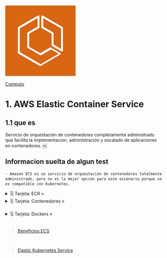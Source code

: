 ![Amazon Elastic Container Service](../../assets/Computo/ecs-logo.png)

[Computo](../../Computo/)

# 1. AWS Elastic Container Service

## 1.1 que es

Servicio de orquestación de contenedores completamente administrado que facilita la implementacion, administración y escalado de aplicaciones en contenedores.
￼
## Informacion suelta de algun test

    - Amazon ECS es un servicio de orquestación de contenedores totalmente administrado, pero no es la mejor opción para este escenario porque no es compatible con Kubernetes.


<details>
<summary>🗒 Tarjeta: ECR »</summary>

| Info clave  |
| ---- |
| Despliegue de contenedores |

</details>

<details>
<summary>🗒 Tarjeta: Contenedores »</summary>

| Definicion  |
| ---- |
| Un método de virtualización del SO - Una aplicación y sus dependencias, que se pueden ejecutar en procesos aislados de recursos. |

</details>

<br/>
<details>
<summary>🗒 Tarjeta: Dockers »</summary>

| Definicion  |
| ---- |
| Es una plataforma de aplicaciones(SW) que se utiliza para crear, administrar y ejecutar contenedores (básicamente lo empaqueta - Docker permite a los desarrolladores e ingenieros crear, probar, implementar y ejecutar contenedores |

</details>

<br/>

> [Beneficios ECS](../../00_assets/Computo/Beneficios-ecs.png)

<br/>

> [Elastic Kubernetes Service](./EKS.md)

<br/>